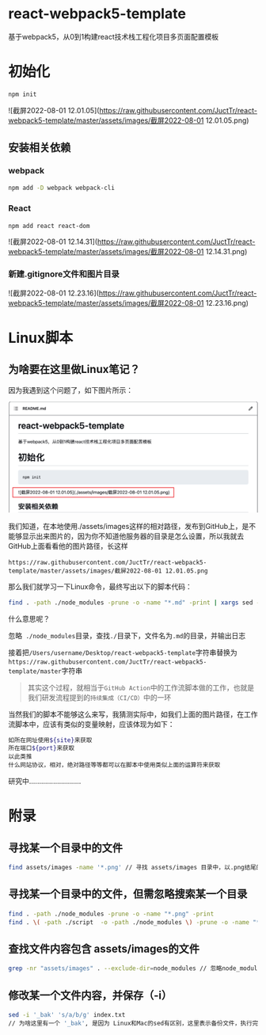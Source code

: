 # react-webpack5-template
基于webpack5，从0到1构建react技术栈工程化项目多页面配置模板

# 初始化

```bash
npm init
```

![截屏2022-08-01 12.01.05](https://raw.githubusercontent.com/JuctTr/react-webpack5-template/master/assets/images/截屏2022-08-01 12.01.05.png)

## 安装相关依赖

### webpack

```bash
npm add -D webpack webpack-cli
```

### React

```bash
npm add react react-dom
```

![截屏2022-08-01 12.14.31](https://raw.githubusercontent.com/JuctTr/react-webpack5-template/master/assets/images/截屏2022-08-01 12.14.31.png)

### 新建.gitignore文件和图片目录

![截屏2022-08-01 12.23.16](https://raw.githubusercontent.com/JuctTr/react-webpack5-template/master/assets/images/截屏2022-08-01 12.23.16.png)

# Linux脚本

## 为啥要在这里做Linux笔记？

因为我遇到这个问题了，如下图片所示：

![Snipaste_2022-08-01_13-55-12](https://raw.githubusercontent.com/JuctTr/react-webpack5-template/master/assets/images/Snipaste_2022-08-01_13-55-12.png)

我们知道，在本地使用./assets/images这样的相对路径，发布到GitHub上，是不能够显示出来图片的，因为你不知道他服务器的目录是怎么设置，所以我就去GitHub上面看看他的图片路径，长这样

`https://raw.githubusercontent.com/JuctTr/react-webpack5-template/master/assets/images/截屏2022-08-01 12.01.05.png`

那么我们就学习一下Linux命令，最终写出以下的脚本代码：

```bash
find . -path ./node_modules -prune -o -name "*.md" -print | xargs sed -i '' 's/\/Users\/username\/Desktop\/react-webpack5-template/https:\/\/raw.githubusercontent.com\/JuctTr\/react-webpack5-template\/master/g'
```

什么意思呢？

忽略` ./node_modules`目录，查找`./`目录下，文件名为`.md`的目录，并输出日志

接着把`/Users/username/Desktop/react-webpack5-template`字符串替换为`https://raw.githubusercontent.com/JuctTr/react-webpack5-template/master`字符串

> 其实这个过程，就相当于`GitHub Action`中的工作流脚本做的工作，也就是我们研发流程提到的`持续集成（CI/CD）`中的一环

当然我们的脚本不能够这么来写，我猜测实际中，如我们上面的图片路径，在工作流脚本中，应该有类似的变量映射，应该体现为如下：

```bash
如所在网址使用${site}来获取
所在端口${port}来获取
以此类推
什么网站协议，相对，绝对路径等等都可以在脚本中使用类似上面的运算符来获取
```



研究中..........................

# 附录

## 寻找某一个目录中的文件

```bash
find assets/images -name '*.png' // 寻找 assets/images 目录中，以.png结尾的文件
```

## 寻找某一个目录中的文件，但需忽略搜索某一个目录

```bash
find . -path ./node_modules -prune -o -name "*.png" -print
find . \( -path ./script  -o -path ./node_modules \) -prune -o -name "*.md" -print // 忽略两个目录，以此类推
```

## 查找文件内容包含 assets/images的文件

```bash
grep -nr "assets/images" . --exclude-dir=node_modules // 忽略node_modules目录
```

## 修改某一个文件内容，并保存（-i）

```bash
sed -i '_bak' 's/a/b/g' index.txt
// 为啥这里有一个 '_bak', 是因为 Linux和Mac的sed有区别，这里表示备份文件，执行完会生成 index.txt_bak文件
```
